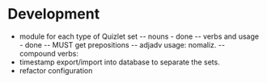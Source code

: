 
# Development
- module for each type of Quizlet set
    -- nouns - done
    -- verbs and usage - done
    -- MUST get prepositions
    -- adjadv usage: nomaliz.
    -- compound verbs:
- timestamp export/import into database to separate the sets.
- refactor configuration
